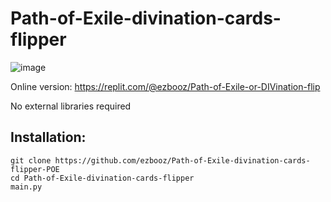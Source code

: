 # Path-of-Exile-divination-cards-flipper

![image](https://github.com/ezbooz/Path-of-Exile-divination-cards-flipper/assets/55065112/0be2a7ef-ace6-423d-9690-bfcfe1ec17b2)


Online version: https://replit.com/@ezbooz/Path-of-Exile-or-DIVination-flip

No external libraries required

## **Installation:**

```
git clone https://github.com/ezbooz/Path-of-Exile-divination-cards-flipper-POE
cd Path-of-Exile-divination-cards-flipper
main.py
```
